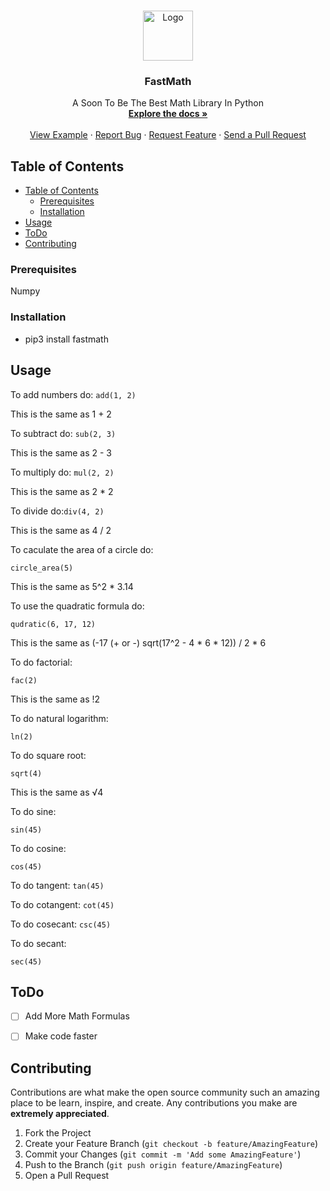 <br />
<p align="center">
  <a href="https://github.com/roshanlam/FastMath/">
    <img src="./logo.png" alt="Logo" width="80" height="80">
  </a>

  <h3 align="center">FastMath</h3>

  <p align="center">
    A Soon To Be The Best Math Library In Python
    <br />
    <a href="https://github.com/roshanlam/FastMath/README.md"><strong>Explore the docs »</strong></a>
    <br />
    <br />
    <a href="https://github.com/roshanlam/FastMath/test.py">View Example</a>
    ·
    <a href="https://github.com/roshanlam/FastMath/issues">Report Bug</a>
    ·
    <a href="https://github.com/roshanlam/FastMath/issues">Request Feature</a>
    ·
    <a href="https://github.com/roshanlam/FastMath/pulls">Send a Pull Request</a>
  </p>


<!-- TABLE OF CONTENTS -->
## Table of Contents

- [Table of Contents](#table-of-contents)
  - [Prerequisites](#prerequisites)
  - [Installation](#installation)
- [Usage](#usage)
- [ToDo](#todo)
- [Contributing](#contributing)

### Prerequisites

Numpy

### Installation

* pip3 install fastmath

## Usage

To add numbers do: `add(1, 2)`

This is the same as 1 + 2

To subtract do: `sub(2, 3)`

This is the same as 2 - 3

To multiply do: `mul(2, 2)`

This is the same as 2 * 2

To divide do:`div(4, 2)`

This is the same as 4 / 2

To caculate the area of a circle do:

`circle_area(5)`

This is the same as 5^2 * 3.14

To use the quadratic formula do:

`qudratic(6, 17, 12)`

This is the same as (-17 (+ or -) sqrt(17^2 - 4 * 6 * 12)) / 2 * 6

To do factorial:

`fac(2)`

This is the same as !2

To do natural logarithm:

`ln(2)`


To do square root:

`sqrt(4)`

This is the same as √4

To do sine:

`sin(45)`

To do cosine:

`cos(45)`

To do tangent:
`tan(45)`


To do cotangent:
`cot(45)`

To do cosecant:
`csc(45)`

To do secant:

`sec(45)`

## ToDo
- [ ] Add More Math Formulas
 
- [ ] Make code faster

## Contributing

Contributions are what make the open source community such an amazing place to be learn, inspire, and create. Any contributions you make are **extremely appreciated**.

1. Fork the Project
2. Create your Feature Branch (`git checkout -b feature/AmazingFeature`)
3. Commit your Changes (`git commit -m 'Add some AmazingFeature'`)
4. Push to the Branch (`git push origin feature/AmazingFeature`)
5. Open a Pull Request
